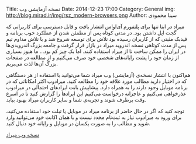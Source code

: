 Title: نسخه آزمایشی وب
Date: 2014-12-23 17:00
Category: General
img: http://blog.mirad.ir/img/rsz_modern-browsers.png
Author: سینا محمودی

میراد در ابتا تنها برای پلتفورم آی‌او‌اس انتشار یافت و قابل دسترسی برای کاربرانی که گجت اپل داشتن بود. در مدتی کوتاه پس از مطمئن شدن از عملکرد خوب برنامه و فیدبک مثبتی که از کاربران رسیده بود تلاش برای توسعه شروع شد و با تلاش مداوم تیم پس از مدت کوتاهی نسخه اندروید میراد در بازار قرار گرفت و جامعه بزرگ اندرویدی‌ها در ایران را ممکن ساخت تا از میراد استفاده کنند. اما یک چیز کم بود... ما هنوز بسیاری از زمان خود را پشت رایانه‌های شخصی خود صرف می‌کنیم و از مطالعه در صفحات بزرگ آن‌ها لذت می‌بریم.

هم‌اکنون با انتشار نسخه‌ی (آزمایشی) وب میراد شما می‌توانید با استفاده از هر دستگاهی که در اختیار دارید مطالب مورد علاقه خود را مطالعه کنید. میراد‌وب اکثر امکاناتی که در برنامه موبایل وجود دارند را به همراه دارد. پیشاپیش بابت ایراد‌های احتمالی در میراد‌وب عذر‌خواهی می‌کنیم و عاجزانه درخواست می‌کنیم این ایراد‌ها را گزارش کنید تا در اسرع وقت برطرف شوند و تجربه‌ی شما و سایر کاربران میراد بهبود بیابد.

توجه کنید که اگر در حال حاضر از برنامه میراد در موبایل یا تبلت خود استفاده می‌کنید، برای ورود به میراد‌وب نیاز به ثبت‌نام مجدد نیست و با همان اکانت خود می‌توانید وارد شوید و مطالب را به صورت یکسان در موبایل و رایانه خود دنبال کنید.

[نسخه وب میراد](http://web.mirad.ir)
